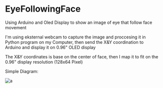 # EyeFollowingFace
Using Arduino and Oled Display to show an image of eye that follow face movement

I'm using eksternal webcam to capture the image and proccesing it in Python program on my Computer, then send the X&Y coordination to Arduino and display it on 0.96" OLED display

The X&Y coordinates is base on the center of face, then I map it to fit on the 0.96" display resolution (128x64 Pixel)

Simple Diagram:

![a](https://user-images.githubusercontent.com/105662575/199051556-91f63255-1d8a-456e-96d1-ceed8a75d34f.jpg)
